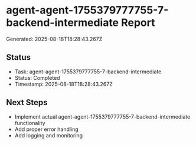 # agent-agent-1755379777755-7-backend-intermediate Report

Generated: 2025-08-18T18:28:43.267Z

## Status
- Task: agent-agent-1755379777755-7-backend-intermediate
- Status: Completed
- Timestamp: 2025-08-18T18:28:43.267Z

## Next Steps
- Implement actual agent-agent-1755379777755-7-backend-intermediate functionality
- Add proper error handling
- Add logging and monitoring
